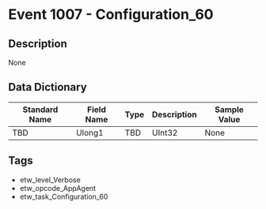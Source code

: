 # Event 1007 - Configuration_60

## Description
None

## Data Dictionary
|Standard Name|Field Name|Type|Description|Sample Value|
|---|---|---|---|---|
|TBD|Ulong1|TBD|UInt32|None|None|

## Tags
* etw_level_Verbose
* etw_opcode_AppAgent
* etw_task_Configuration_60